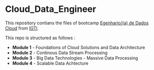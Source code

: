 # Cloud_Data_Engineer


This repository contians the files of bootcamp [Egenhario/(a) de Dados Cloud](https://www.igti.com.br/bootcamp/engenheiro-de-dados-cloud) from [IGTI](https://www.igti.com.br/).

This repo is structured as follows : 

- **Module 1** - Foundations of Cloud Solutions and Data Architecture
- **Module 2** - Continous Data Stream Processing
- **Module 3** - Big Data Technologies - Massive Data Processing 
- **Module 4** - Scalable Data Achtecture


